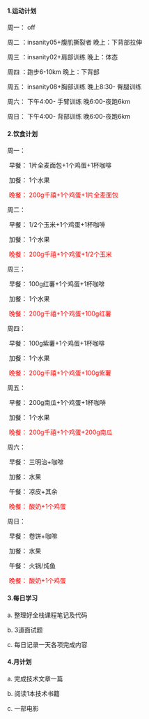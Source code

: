 #### 1.运动计划

周一： off

周二 ：insanity05+腹肌撕裂者			晚上：下背部拉伸

周三 ：insanity02+肩部训练				晚上：体态

周四 ：跑步6-10km							   晚上：下背部

周五： insanity08+胸部训练		    	晚上8:30- 臀腿训练

周六： 												    下午4:00- 手臂训练				 晚6:00-夜跑6km

周日： 												    下午4:00- 背部训练  			   晚6:00-夜跑6km

#### 2.饮食计划

周一：

​		早餐：		1片全麦面包+1个鸡蛋+1杯咖啡

​		加餐：		1个水果

​		<font color='red'>晚餐：		200g千禧+1个鸡蛋+1片全麦面包</font>

周二：

​		早餐：		1/2个玉米+1个鸡蛋+1杯咖啡

​		加餐：		1个水果

​		<font color='red'>晚餐：		200g千禧+1个鸡蛋+1/2个玉米</font>

周三：

​		早餐：		100g红薯+1个鸡蛋+1杯咖啡

​		加餐：		1个水果

​		<font color='red'>晚餐：		200g千禧+1个鸡蛋+100g红薯</font>

周四：

​		早餐：		100g紫薯+1个鸡蛋+1杯咖啡

​		加餐：		1个水果

​		<font color='red'>晚餐：		200g千禧+1个鸡蛋+100g紫薯</font>

周五：

​		早餐：		200g南瓜+1个鸡蛋+1杯咖啡

​		加餐：		1个水果

​		<font color='red'>晚餐：		200g千禧+1个鸡蛋+200g南瓜</font>

周六：

​		早餐：		三明治+咖啡

​		加餐：		水果

​		午餐：		凉皮+其余

​		<font color='red'>晚餐：		酸奶+1个鸡蛋</font>

周日：

​		早餐：		卷饼+咖啡

​		加餐：		水果

​		午餐：		火锅/炖鱼

​		<font color='red'>晚餐：		酸奶+1个鸡蛋</font>

#### 3.每日学习

a. 整理好全栈课程笔记及代码

b. 3道面试题

c. 每日记录一天各项完成内容

#### 4.月计划

a. 完成技术文章一篇

b. 阅读1本技术书籍

c. 一部电影

